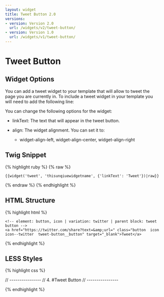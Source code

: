 ```yaml
---
layout: widget
title: Tweet Button 2.0
versions:
- version: Version 2.0
  url: /widgets/v2/tweet-button/
- version: Version 1.0
  url: /widgets/v1/tweet-button/
---
```


# Tweet Button

## Widget Options

You can add a tweet widget to your template that will allow to tweet the page you are currently in.
To include a tweet widget in your template you will need to add the following line:

You can change the following options for the widget:

* linkText: The text that will appear in the tweet button.

* align: The widget alignment. You can set it to:
  * widget-align-left, widget-align-center, widget-align-right
  
## Twig Snippet

{% highlight ruby %}
{% raw %}

	{{widget('tweet', 'thisunqiuewidgetname', {'linkText': 'Tweet'})|raw}}

{% endraw %}
{% endhighlight %}

## HTML Structure

{% highlight html %}

<!-- element: widget | variation: zone widget -->
<div class="widget  widget--zone-widget">

  <!-- element: tweet button | parent block: widget -->
  <div class="tweet-button  widget__tweet-button">
	
    <!-- element: button, icon | variation: twitter | parent block: tweet button -->
    <a href="https://twitter.com/share?text=&amp;url=" class="button  icon  icon--twitter  tweet-button__button" target="_blank">Tweet</a>
	
  </div>

</div>

{% endhighlight %}

## LESS Styles

{% highlight css %}

// ----------------
// 4. #Tweet Button
// ----------------

{% endhighlight %}
